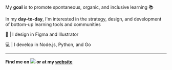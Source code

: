 My **goal** is to promote spontaneous, organic, and inclusive learning 📚

In my **day-to-day**, I'm interested in the strategy, design, and development of bottom-up learning tools and communities


🎨  | I design in Figma and Illustrator

💻  | I develop in Node.js, Python, and Go

---
**Find me on [<img src="http://i.imgur.com/wWzX9uB.png">](https://twitter.com/gregrolwes) or at my [website](https://gregrolwes.com)**
